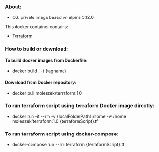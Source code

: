 ### About:
* OS: private image based on alpine 3.12.0

This docker container contains:
* [Terraform](https://www.terraform.io/)

### How to build or download:
#### To build docker images from Dockerfile:
* docker build . -t {tagname}

#### Download from Docker repository:
* docker pull moleszek/terraform:1.0

### To run terraform script using terraform Docker image directly:
* docker run -it --rm -v {localFolderPath}:/home -w /home moleszek/terraform:1.0 {terraformScript}.tf

### To run terraform script using docker-compose:
* docker-compose run --rm terraform {terraformScript}.tf